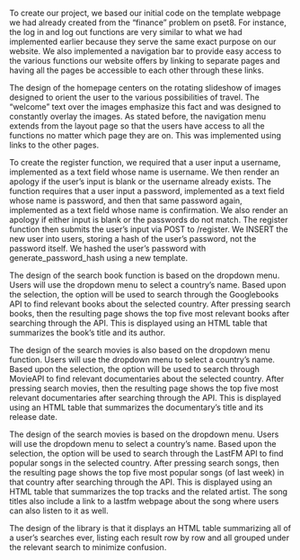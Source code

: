 To create our project, we based our initial code on the template webpage we had already created from the “finance” problem on pset8. For instance, the log in and log out functions are very similar to what we had implemented earlier because they serve the same exact purpose on our website. We also implemented a navigation bar to provide easy access to the various functions our website offers by linking to separate pages and having all the pages be accessible to each other through these links.

The design of the homepage centers on the rotating slideshow of images designed to orient the user to the various possibilities of travel. The “welcome” text over the images emphasize this fact and was designed to constantly overlay the images. As stated before, the navigation menu extends from the layout page so that the users have access to all the functions no matter which page they are on. This was implemented using links to the other pages.

To create the register function, we required that a user input a username, implemented as a text field whose name is username. We then render an apology if the user’s input is blank or the username already exists. The function requires that a user input a password, implemented as a text field whose name is password, and then that same password again, implemented as a text field whose name is confirmation. We also render an apology if either input is blank or the passwords do not match. The register function then submits the user’s input via POST to /register. We INSERT the new user into users, storing a hash of the user’s password, not the password itself. We hashed the user’s password with generate_password_hash using a new template.

The design of the search book function is based on the dropdown menu. Users will use the dropdown menu to select a country’s name. Based upon the selection, the option will be used to search through the Googlebooks API to find relevant books about the selected country. After pressing search books, then the resulting page shows the top five most relevant books after searching through the API. This is displayed using an HTML table that summarizes the book’s title and its author.

The design of the search movies is also based on the dropdown menu function. Users will use the dropdown menu to select a country’s name. Based upon the selection, the option will be used to search through MovieAPI to find relevant documentaries about the selected country. After pressing search movies, then the resulting page shows the top five most relevant documentaries after searching through the API. This is displayed using an HTML table that summarizes the documentary’s title and its release date.

The design of the search movies is based on the dropdown menu. Users will use the dropdown menu to select a country’s name. Based upon the selection, the option will be used to search through the LastFM API to find popular songs in the selected country. After pressing search songs, then the resulting page shows the top five most popular songs (of last week) in that country after searching through the API. This is displayed using an HTML table that summarizes the top tracks and the related artist. The song titles also include a link to a lastfm webpage about the song where users can also listen to it as well.

The design of the library is that it displays an HTML table summarizing all of a user’s searches ever, listing each result row by row and all grouped under the relevant search to minimize confusion.
